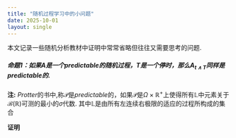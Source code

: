 ```yaml
---
title: "随机过程学习中的小问题"
date: 2025-10-01
layout: single
---
```


本文记录一些随机分析教材中证明中常常省略但往往又需要思考的问题.
##### 命题1：如果$A$是一个$predictable$的随机过程，$T$是一个停时，那么$A_{t\wedge T}$同样是$predictable$的.

**注:** $Protter$的书中,称$\mathcal{P}$是$predictable$的，如果$\mathcal{P}$是$\Omega\times \mathbb{R}^+$上使得所有$\mathbb{L}$中元素关于$\mathcal{B}(\mathbb{R})$可测的最小的$\sigma$代数. 其中$\mathbb{L}$是由所有左连续右极限的适应的过程所构成的集合

**证明**

